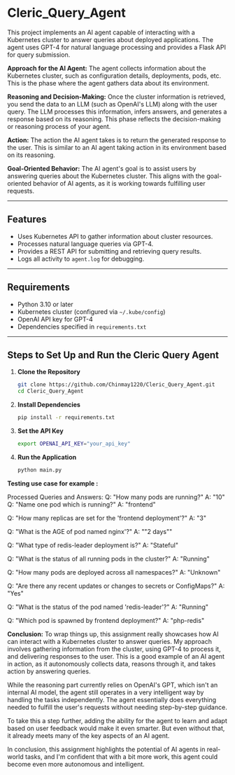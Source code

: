 # Cleric_Query_Agent

This project implements an AI agent capable of interacting with a Kubernetes cluster to answer queries about deployed applications. The agent uses GPT-4 for natural language processing and provides a Flask API for query submission.

**Approach for the AI Agent:**
The agent collects information about the Kubernetes cluster, such as configuration details, deployments, pods, etc. This is the phase where the agent gathers data about its environment.

**Reasoning and Decision-Making:**
Once the cluster information is retrieved, you send the data to an LLM (such as OpenAI's LLM) along with the user query. The LLM processes this information, infers answers, and generates a response based on its reasoning. This phase reflects the decision-making or reasoning process of your agent.

**Action:**
The action the AI agent takes is to return the generated response to the user. This is similar to an AI agent taking action in its environment based on its reasoning.

**Goal-Oriented Behavior:**
The AI agent's goal is to assist users by answering queries about the Kubernetes cluster. This aligns with the goal-oriented behavior of AI agents, as it is working towards fulfilling user requests.

---

## Features

- Uses Kubernetes API to gather information about cluster resources.
- Processes natural language queries via GPT-4.
- Provides a REST API for submitting and retrieving query results.
- Logs all activity to `agent.log` for debugging.

---

## Requirements

- Python 3.10 or later
- Kubernetes cluster (configured via `~/.kube/config`)
- OpenAI API key for GPT-4
- Dependencies specified in `requirements.txt`

---

## Steps to Set Up and Run the Cleric Query Agent


1. **Clone the Repository**
   ```bash
   git clone https://github.com/Chinmay1220/Cleric_Query_Agent.git
   cd Cleric_Query_Agent

1. **Install Dependencies**
   ```bash
   pip install -r requirements.txt

1. **Set the API Key**
   ```bash
   export OPENAI_API_KEY="your_api_key"

1. **Run the Application**
   ```bash
   python main.py

**Testing use case for example :**

Processed Queries and Answers:
Q: "How many pods are running?" A: "10"  
Q: "Name one pod which is running?" A: "frontend"

Q: "How many replicas are set for the 'frontend deployment'?" A: "3"

Q: "What is the AGE of pod named nginx'?" A: ""2 days""

Q: "What type of redis-leader deployment is?" A: "Stateful"

Q: "What is the status of all running pods in the cluster?" A: "Running"

Q: "How many pods are deployed across all namespaces?" A: "Unknown"

Q: "Are there any recent updates or changes to secrets or ConfigMaps?" A: "Yes"

Q: "What is the status of the pod named 'redis-leader'?" A: "Running"

Q: "Which pod is spawned by frontend deployment?" A: "php-redis"

**Conclusion:**
To wrap things up, this assignment really showcases how AI can interact with a Kubernetes cluster to answer queries. My approach involves gathering information from the cluster, using GPT-4 to process it, and delivering responses to the user. This is a good example of an AI agent in action, as it autonomously collects data, reasons through it, and takes action by answering queries.

While the reasoning part currently relies on OpenAI's GPT, which isn't an internal AI model, the agent still operates in a very intelligent way by handling the tasks independently. The agent essentially does everything needed to fulfill the user's requests without needing step-by-step guidance.

To take this a step further, adding the ability for the agent to learn and adapt based on user feedback would make it even smarter. But even without that, it already meets many of the key aspects of an AI agent.

In conclusion, this assignment highlights the potential of AI agents in real-world tasks, and I'm confident that with a bit more work, this agent could become even more autonomous and intelligent.


